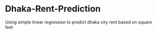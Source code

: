 # Dhaka-Rent-Prediction
Using simple linear regression to predict dhaka city rent based on square feet
